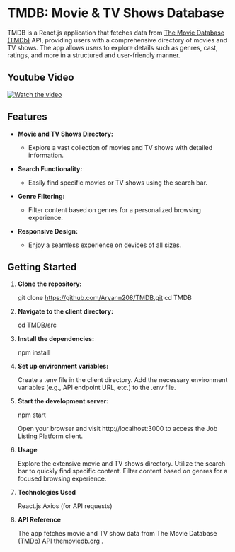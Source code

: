 # TMDB: Movie & TV Shows Database

TMDB is a React.js application that fetches data from [The Movie Database (TMDb)](https://www.themoviedb.org/) API, providing users with a comprehensive directory of movies and TV shows. The app allows users to explore details such as genres, cast, ratings, and more in a structured and user-friendly manner.

## Youtube Video
[![Watch the video](https://youtu.be/XuUBiUiR-mE)](https://youtu.be/XuUBiUiR-mE)


## Features

- **Movie and TV Shows Directory:**
  - Explore a vast collection of movies and TV shows with detailed information.

- **Search Functionality:**
  - Easily find specific movies or TV shows using the search bar.

- **Genre Filtering:**
  - Filter content based on genres for a personalized browsing experience.

- **Responsive Design:**
  - Enjoy a seamless experience on devices of all sizes.

## Getting Started

1. **Clone the repository:**


     git clone https://github.com/Aryann208/TMDB.git
     cd TMDB

2. **Navigate to the client directory:**

    cd TMDB/src

3. **Install the dependencies:**

    npm install

4. **Set up environment variables:**

    Create a .env file in the client directory.
    Add the necessary environment variables (e.g., API endpoint URL, etc.) to the .env file.

5. **Start the development server:**

    npm start

    Open your browser and visit http://localhost:3000 to access the Job Listing Platform client.

6. **Usage**
     
    Explore the extensive movie and TV shows directory.
    Utilize the search bar to quickly find specific content.
    Filter content based on genres for a focused browsing experience.

7. **Technologies Used**
     
    React.js
    Axios (for API requests)


8. **API Reference**
    
    The app fetches movie and TV show data from The Movie Database (TMDb) API themoviedb.org .


